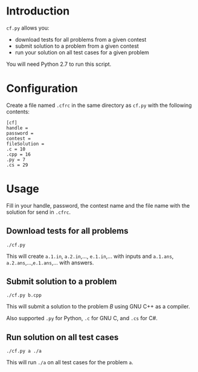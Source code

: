 # Introduction

`cf.py` allows you:

 * download tests for all problems from a given contest
 * submit solution to a problem from a given contest
 * run your solution on all test cases for a given problem

You will need Python 2.7 to run this script.

# Configuration

Create a file named `.cfrc` in the same directory as `cf.py` with the following contents:

```
[cf]
handle =
password =
contest =
fileSolution =
.c = 10
.cpp = 16
.py = 7
.cs = 29
```
# Usage

Fill in your handle, password, the contest name and the file name with the solution for send in `.cfrc`.

## Download tests for all problems

```
./cf.py
```

This will create `a.1.in`, `a.2.in`,..., `e.1.in`,... with inputs
and `a.1.ans`, `a.2.ans`,...,`e.1.ans`,... with answers.

## Submit solution to a problem

```
./cf.py b.cpp
```

This will submit a solution to the problem *B* using GNU C++ as a compiler.

Also supported `.py` for Python, `.c` for GNU C, and `.cs` for C#.

## Run solution on all test cases

```
./cf.py a ./a
```

This will run `./a` on all test cases for the problem `a`.
